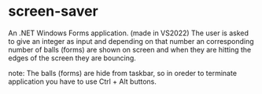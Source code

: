 # screen-saver

An .NET Windows Forms application. (made in VS2022)
The user is asked to give an integer as input and depending on that number an corresponding number of balls (forms) are shown on screen and when they are hitting the edges of the screen they are bouncing.

note: The balls (forms) are hide from taskbar, so in oreder to terminate application you have to use Ctrl + Alt buttons.
